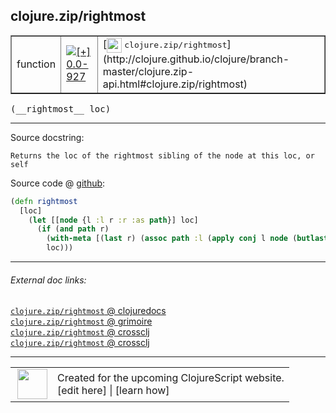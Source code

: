 ## clojure.zip/rightmost



 <table border="1">
<tr>
<td>function</td>
<td><a href="https://github.com/cljsinfo/cljs-api-docs/tree/0.0-927"><img valign="middle" alt="[+] 0.0-927" title="Added in 0.0-927" src="https://img.shields.io/badge/+-0.0--927-lightgrey.svg"></a> </td>
<td>
[<img height="24px" valign="middle" src="http://i.imgur.com/1GjPKvB.png"> <samp>clojure.zip/rightmost</samp>](http://clojure.github.io/clojure/branch-master/clojure.zip-api.html#clojure.zip/rightmost)
</td>
</tr>
</table>


 <samp>
(__rightmost__ loc)<br>
</samp>

---





Source docstring:

```
Returns the loc of the rightmost sibling of the node at this loc, or self
```


Source code @ [github](https://github.com/clojure/clojurescript/blob/r1886/src/cljs/clojure/zip.cljs#L142-L148):

```clj
(defn rightmost
  [loc]
    (let [[node {l :l r :r :as path}] loc]
      (if (and path r)
        (with-meta [(last r) (assoc path :l (apply conj l node (butlast r)) :r nil)] (meta loc))
        loc)))
```

<!--
Repo - tag - source tree - lines:

 <pre>
clojurescript @ r1886
└── src
    └── cljs
        └── clojure
            └── <ins>[zip.cljs:142-148](https://github.com/clojure/clojurescript/blob/r1886/src/cljs/clojure/zip.cljs#L142-L148)</ins>
</pre>

-->

---



###### External doc links:

[`clojure.zip/rightmost` @ clojuredocs](http://clojuredocs.org/clojure.zip/rightmost)<br>
[`clojure.zip/rightmost` @ grimoire](http://conj.io/store/v1/org.clojure/clojure/1.7.0-beta3/clj/clojure.zip/rightmost/)<br>
[`clojure.zip/rightmost` @ crossclj](http://crossclj.info/fun/clojure.zip/rightmost.html)<br>
[`clojure.zip/rightmost` @ crossclj](http://crossclj.info/fun/clojure.zip.cljs/rightmost.html)<br>

---

 <table>
<tr><td>
<img valign="middle" align="right" width="48px" src="http://i.imgur.com/Hi20huC.png">
</td><td>
Created for the upcoming ClojureScript website.<br>
[edit here] | [learn how]
</td></tr></table>

[edit here]:https://github.com/cljsinfo/cljs-api-docs/blob/master/cljsdoc/clojure.zip/rightmost.cljsdoc
[learn how]:https://github.com/cljsinfo/cljs-api-docs/wiki/cljsdoc-files

<!--

This information was too distracting to show to readers, but I'll leave it
commented here since it is helpful to:

- pretty-print the data used to generate this document
- and show how to retrieve that data



The API data for this symbol:

```clj
{:ns "clojure.zip",
 :name "rightmost",
 :signature ["[loc]"],
 :history [["+" "0.0-927"]],
 :type "function",
 :full-name-encode "clojure.zip/rightmost",
 :source {:code "(defn rightmost\n  [loc]\n    (let [[node {l :l r :r :as path}] loc]\n      (if (and path r)\n        (with-meta [(last r) (assoc path :l (apply conj l node (butlast r)) :r nil)] (meta loc))\n        loc)))",
          :title "Source code",
          :repo "clojurescript",
          :tag "r1886",
          :filename "src/cljs/clojure/zip.cljs",
          :lines [142 148]},
 :full-name "clojure.zip/rightmost",
 :clj-symbol "clojure.zip/rightmost",
 :docstring "Returns the loc of the rightmost sibling of the node at this loc, or self"}

```

Retrieve the API data for this symbol:

```clj
;; from Clojure REPL
(require '[clojure.edn :as edn])
(-> (slurp "https://raw.githubusercontent.com/cljsinfo/cljs-api-docs/catalog/cljs-api.edn")
    (edn/read-string)
    (get-in [:symbols "clojure.zip/rightmost"]))
```

-->

